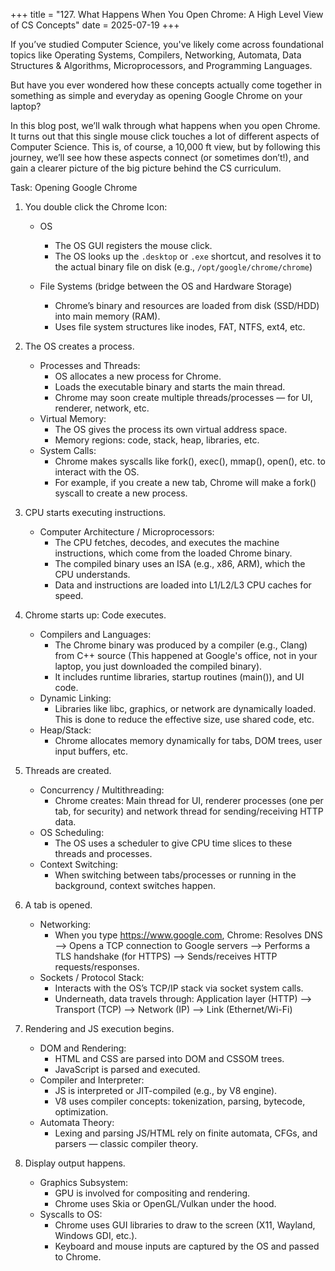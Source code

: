 +++
title = "127. What Happens When You Open Chrome: A High Level View of CS Concepts"
date = 2025-07-19
+++

If you’ve studied Computer Science, you've likely come across foundational topics like Operating Systems, Compilers, Networking, Automata, Data Structures & Algorithms, Microprocessors, and Programming Languages.

But have you ever wondered how these concepts actually come together in something as simple and everyday as opening Google Chrome on your laptop?

In this blog post, we’ll walk through what happens when you open Chrome. It turns out that this single mouse click touches a lot of different aspects of Computer Science.  This is, of course, a 10,000 ft view, but by following this journey, we’ll see how these aspects connect (or sometimes don’t!), and gain a clearer picture of the big picture behind the CS curriculum.

Task: Opening Google Chrome

1. You double click the Chrome Icon:  
    - OS
        - The OS GUI registers the mouse click.  
        - The OS looks up the `.desktop` or `.exe` shortcut, and resolves it to the actual binary file on disk (e.g., `/opt/google/chrome/chrome`)
    
    - File Systems (bridge between the OS and Hardware Storage)
        - Chrome’s binary and resources are loaded from disk (SSD/HDD) into main memory (RAM).
        - Uses file system structures like inodes, FAT, NTFS, ext4, etc.



2. The OS creates a process.
    - Processes and Threads:
        - OS allocates a new process for Chrome.
        - Loads the executable binary and starts the main thread.
        - Chrome may soon create multiple threads/processes — for UI, renderer, network, etc.
    - Virtual Memory:
        - The OS gives the process its own virtual address space.
        - Memory regions: code, stack, heap, libraries, etc.
    - System Calls:
        - Chrome makes syscalls like fork(), exec(), mmap(), open(), etc. to interact with the OS.
        - For example, if you create a new tab, Chrome will make a fork() syscall to create a new process.

3. CPU starts executing instructions.
    - Computer Architecture / Microprocessors:
        - The CPU fetches, decodes, and executes the machine instructions, which come from the loaded Chrome binary.
        - The compiled binary uses an ISA (e.g., x86, ARM), which the CPU understands.
        - Data and instructions are loaded into L1/L2/L3 CPU caches for speed.

4. Chrome starts up: Code executes.
    - Compilers and Languages:
        - The Chrome binary was produced by a compiler (e.g., Clang) from C++ source (This happened at Google's office, not in your laptop, you just downloaded the compiled binary).
        - It includes runtime libraries, startup routines (main()), and UI code.
    - Dynamic Linking:
        - Libraries like libc, graphics, or network are dynamically loaded. This is done to reduce the effective size, use shared code, etc.
    - Heap/Stack:
        - Chrome allocates memory dynamically for tabs, DOM trees, user input buffers, etc.

5. Threads are created.
    - Concurrency / Multithreading:
        -  Chrome creates: Main thread for UI, renderer processes (one per tab, for security) and network thread for sending/receiving HTTP data.
    - OS Scheduling:
        - The OS uses a scheduler to give CPU time slices to these threads and processes.
    - Context Switching:
        - When switching between tabs/processes or running in the background, context switches happen.

6. A tab is opened.
    - Networking:
        - When you type https://www.google.com, Chrome: Resolves DNS --> Opens a TCP connection to Google servers --> Performs a TLS handshake (for HTTPS) --> Sends/receives HTTP requests/responses.
    - Sockets / Protocol Stack:
        - Interacts with the OS’s TCP/IP stack via socket system calls.
        - Underneath, data travels through: Application layer (HTTP) --> Transport (TCP) -->  Network (IP) --> Link (Ethernet/Wi-Fi)

7. Rendering and JS execution begins.
    - DOM and Rendering:
        - HTML and CSS are parsed into DOM and CSSOM trees.
        - JavaScript is parsed and executed.
    - Compiler and Interpreter:
        - JS is interpreted or JIT-compiled (e.g., by V8 engine).
        - V8 uses compiler concepts: tokenization, parsing, bytecode, optimization.
    - Automata Theory:
        - Lexing and parsing JS/HTML rely on finite automata, CFGs, and parsers — classic compiler theory.

8. Display output happens.
    - Graphics Subsystem:
        - GPU is involved for compositing and rendering.
        - Chrome uses Skia or OpenGL/Vulkan under the hood.
    - Syscalls to OS:
        - Chrome uses GUI libraries to draw to the screen (X11, Wayland, Windows GDI, etc.).
        - Keyboard and mouse inputs are captured by the OS and passed to Chrome.



